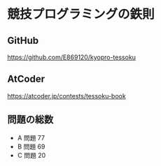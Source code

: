 # 競技プログラミングの鉄則

## GitHub

<https://github.com/E869120/kyopro-tessoku>

## AtCoder

<https://atcoder.jp/contests/tessoku-book>

## 問題の総数

- A 問題 77
- B 問題 69
- C 問題 20
